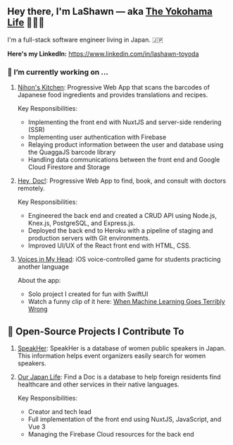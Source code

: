 ## Hey there, I'm LaShawn — aka [The Yokohama Life](https://theyokohamalife.com) 🙋🏾‍♀️

I'm a full-stack software engineer living in Japan. 🇯🇵

**Here's my LinkedIn:** https://www.linkedin.com/in/lashawn-toyoda

### 🔭 I’m currently working on ...
1. [Nihon's Kitchen](https://github.com/nihonskitchen/frontend): Progressive Web App that scans the barcodes of Japanese food ingredients and provides translations and recipes.

    Key Responsibilities:  
    * Implementing the front end with NuxtJS and server-side rendering (SSR)
    * Implementing user authentication with Firebase
    * Relaying product information between the user and database using the QuaggaJS barcode library
    * Handling data communications between the front end and Google Cloud Firestore and Storage
    
2. [Hey, Doc!](https://github.com/YoSoRyuShawn/your-solution-back): Progressive Web App to find, book, and consult with doctors remotely.   

    Key Responsibilities:  
    * Engineered the back end and created a CRUD API using ​Node.js​, ​Knex.js​, PostgreSQL​, and ​Express.js​.
    * Deployed the back end to ​Heroku​ with a pipeline of staging and production servers with ​Git​ environments.
    * Improved UI/UX of the ​React​ front end with HTML, CSS.

3. [Voices in My Head](https://github.com/theyokohamalife/voices-in-my-head): iOS voice-controlled game for students practicing another language  
    
    About the app:
    * Solo project I created for fun with SwiftUI
    * Watch a funny clip of it here: [When Machine Learning Goes Terribly Wrong](https://twitter.com/theyokohamalife/status/1342095973963591681?s=20)

## 🦾 Open-Source Projects I Contribute To

1. [SpeakHer](https://github.com/WWCodeTokyo/speak-her-db): SpeakHer is a database of women public speakers in Japan. This information helps event organizers easily search for women speakers.

2. [Our Japan Life](https://github.com/Our-Japan-Life/findadoc): Find a Doc is a database to help foreign residents find healthcare and other services in their native languages.  

    Key Responsibilities: 
    * Creator and tech lead
    * Full implementation of the front end using NuxtJS, JavaScript, and Vue 3
    * Managing the Firebase Cloud resources for the back end
<!--
**theyokohamalife/theyokohamalife** is a ✨ _special_ ✨ repository because its `README.md` (this file) appears on your GitHub profile.

Here are some ideas to get you started:

- 
- 🌱 I’m currently learning ...
- 👯 I’m looking to collaborate on ...
- 🤔 I’m looking for help with ...
- 💬 Ask me about ...
- 📫 How to reach me: ...
- 😄 Pronouns: ...
- ⚡ Fun fact: ...
-->
